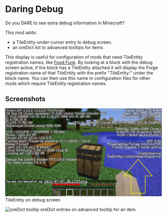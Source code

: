 # Daring Debug

Do you DARE to see extra debug information in Minecraft?

This mod adds:
* a TileEntity-under-cursor entry to debug screen.  
* an oreDict list to advanced tooltips for items

This display is useful for configuration of mods that need TileEntity registration names, like [Food Funk](https://github.com/Stormwind99/FoodFunk).  By looking at a block with the debug screen active, if the block has a TileEntity attached it will display the Forge registration name of that TileEntity with the prefix "TileEntity:" under the block name.  You can then use this name in configuration files for other mods which require TileEntity registration names.

## Screenshots

![TileEntity on debug screen](other/screenshots/debugscreen-tileentity.png)
TileEntity on debug screen

![oreDict tooltip](other/screenships/tooltip-oredict.png)
oreDict entries on advanced tooltip for an item
